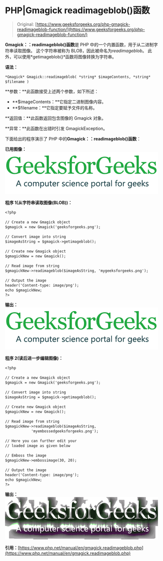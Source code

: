 # PHP|Gmagick readimageblob()函数

> Original: [https://www.geeksforgeeks.org/php-gmagick-readimageblob-function/](https://www.geeksforgeeks.org/php-gmagick-readimageblob-function/)

**Gmagick：：readimageblob()函数**是 PHP 中的一个内置函数，用于从二进制字符串读取图像。 这个字符串被称为 BLOB，因此被命名为*readimageblob*。 此外，可以使用*getimageblob()*函数将图像转换为字符串。

**语法：**

```
*Gmagick* Gmagick::readimageblob( *string* $imageContents, *string* $filename )
```

**参数：**此函数接受上述两个参数，如下所述：

*   **$imageContents：**它指定二进制图像内容。
*   **$filename：**它指定要赋予文件的名称。

**返回值：**此函数返回包含图像的 Gmagick 对象。

**异常：**此函数在出错时引发 GmagickException。

下面给出的程序演示了 PHP 中的**Gmagick：：readimageblob()函数**：

**已用图像：**
![](img/07c99ec29e7a50fc3ea91a9d4a8d2f31.png)

**程序 1(从字符串读取图像(BLOB))：**

```
<?php

// Create a new Gmagick object
$gmagick = new Gmagick('geeksforgeeks.png');

// Convert image into string
$imageAsString = $gmagick->getimageblob();

// Create new Gmagick object
$gmagickNew = new Gmagick();

// Read image from string
$gmagickNew->readimageblob($imageAsString, 'mygeeksforgeeks.png');

// Output the image
header('Content-type: image/png');
echo $gmagickNew;
?>
```

**输出：**
![](img/07c99ec29e7a50fc3ea91a9d4a8d2f31.png)

**程序 2(读后进一步编辑图像)：**

```
<?php

// Create a new Gmagick object
$gmagick = new Gmagick('geeksforgeeks.png');

// Convert image into string
$imageAsString = $gmagick->getimageblob();

// Create new Gmagick object
$gmagickNew = new Gmagick();

// Read image from string
$gmagickNew->readimageblob($imageAsString,
            'myembossedgeeksforgeeks.png');

// Here you can further edit your
// loaded image as given below

// Emboss the image
$gmagickNew->embossimage(30, 20);

// Output the image
header('Content-type: image/png');
echo $gmagickNew;
?>
```

**输出：**
![](img/cb3f3dc8e81fc02517f650ec51bbfd62.png)

**引用：**[https://www.php.net/manual/en/gmagick.readimageblob.php](https://www.php.net/manual/en/gmagick.readimageblob.php)